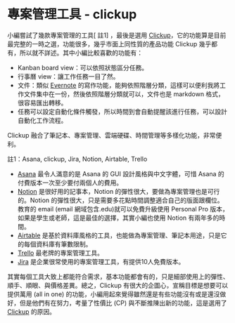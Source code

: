 # 專案管理工具 - clickup

小編嘗試了幾款專案管理的工具\[ 註1] ，最後是選用 [Clickup](https://clickup.com/?fp\_ref=9g619)，它的功能算是目前最完整的一時之選，功能很多，幾乎市面上同性質的產品功能 Clickup 幾乎都有，所以就不詳述。其中小編比較喜歡的功能有：
* Kanban board view：可以依照狀態區分任務。
* 行事曆 view：讓工作任務一目了然。
* 文件：類似 [Evernote](https://www.evernote.com/) 的寫作功能，能夠依照階層分類，這樣可以便利我將工作文件集中在一份，然後依照階層分類就可以，文件也是 markdown 格式，很容易匯出轉移。
* 任務可以設定自動化條件觸發，所以時間到會自動提醒該進行任務，可以設計自動化工作流程。

Clickup 融合了筆記本、專案管理、雲端硬碟、時間管理等多樣化功能，非常便利。

註1：Asana, clickup, Jira, Notion, Airtable, Trello

* [Asana](https://asana.com/) 最令人滿意的是 Asana 的 GUI 設計風格與中文字體，可惜 Asana 的付費版本一次至少要付兩個人的費用。
* [Notion](https://notion.so) 是很好用的記事本，Notion 的彈性很大，要做為專案管理也是可行的。Notion 的彈性很大，只是需要多花點時間調整適合自己的版面跟欄位。教育的 email (email 網域包含.edu)就可以免費升級使用 Personal Pro 版本，如果是學生或老師，這是最佳的選擇，其實小編也使用 Notion 有兩年多的時間。
* [Airtable](https://www.airtable.com) 是基於資料庫風格的工具，也能做為專案管理、筆記本用途，只是它的每個資料庫有筆數限制。
* [Trello](https://trello.com) 最老牌的專案管理工具。
* [Jira](https://www.atlassian.com/software/jira) 是企業很常使用的專案管理工具，有提供10人免費版本。

其實每個工具大致上都能符合需求，基本功能都會有的，只是細部使用上的彈性、順手、順眼、與價格差異。總之，Clickup 有很大的企圖心，宣稱目標是想要可以提供萬用 (all in one) 的功能，小編用起來覺得雖然還是有些功能沒有或是還沒做好，但是他們有在努力，考量了性價比 (CP) 與不斷推陳出新的功能，這是選用了 [Clickup](https://clickup.com/?fp\_ref=9g619) 的原因。
